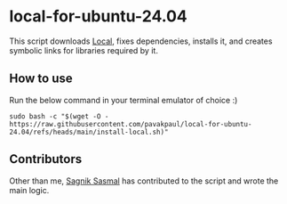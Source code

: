 # local-for-ubuntu-24.04

This script downloads [Local](https://localwp.com/), fixes dependencies, installs it, and creates symbolic links for libraries required by it.

## How to use

Run the below command in your terminal emulator of choice :)

```
sudo bash -c "$(wget -O - https://raw.githubusercontent.com/pavakpaul/local-for-ubuntu-24.04/refs/heads/main/install-local.sh)"
```

## Contributors

Other than me, [Sagnik Sasmal](https://github.com/SagnikSRHUSE) has contributed to the script and wrote the main logic.

<!-- https://askubuntu.com/a/1514001

https://askubuntu.com/a/1515027

/usr/lib/x86_64-linux-gnu
sudo ln -s libtinfo.so.6 libtinfo.so.5
 -->

